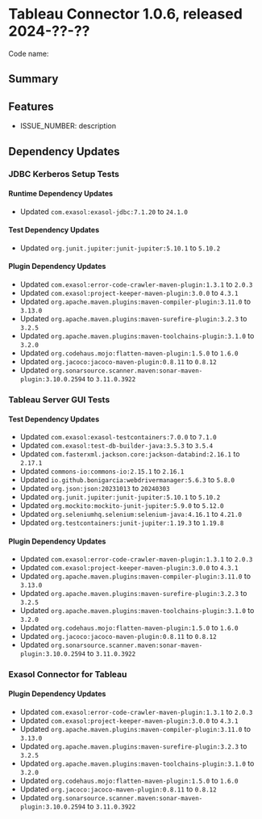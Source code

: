 # Tableau Connector 1.0.6, released 2024-??-??

Code name:

## Summary

## Features

* ISSUE_NUMBER: description

## Dependency Updates

### JDBC Kerberos Setup Tests

#### Runtime Dependency Updates

* Updated `com.exasol:exasol-jdbc:7.1.20` to `24.1.0`

#### Test Dependency Updates

* Updated `org.junit.jupiter:junit-jupiter:5.10.1` to `5.10.2`

#### Plugin Dependency Updates

* Updated `com.exasol:error-code-crawler-maven-plugin:1.3.1` to `2.0.3`
* Updated `com.exasol:project-keeper-maven-plugin:3.0.0` to `4.3.1`
* Updated `org.apache.maven.plugins:maven-compiler-plugin:3.11.0` to `3.13.0`
* Updated `org.apache.maven.plugins:maven-surefire-plugin:3.2.3` to `3.2.5`
* Updated `org.apache.maven.plugins:maven-toolchains-plugin:3.1.0` to `3.2.0`
* Updated `org.codehaus.mojo:flatten-maven-plugin:1.5.0` to `1.6.0`
* Updated `org.jacoco:jacoco-maven-plugin:0.8.11` to `0.8.12`
* Updated `org.sonarsource.scanner.maven:sonar-maven-plugin:3.10.0.2594` to `3.11.0.3922`

### Tableau Server GUI Tests

#### Test Dependency Updates

* Updated `com.exasol:exasol-testcontainers:7.0.0` to `7.1.0`
* Updated `com.exasol:test-db-builder-java:3.5.3` to `3.5.4`
* Updated `com.fasterxml.jackson.core:jackson-databind:2.16.1` to `2.17.1`
* Updated `commons-io:commons-io:2.15.1` to `2.16.1`
* Updated `io.github.bonigarcia:webdrivermanager:5.6.3` to `5.8.0`
* Updated `org.json:json:20231013` to `20240303`
* Updated `org.junit.jupiter:junit-jupiter:5.10.1` to `5.10.2`
* Updated `org.mockito:mockito-junit-jupiter:5.9.0` to `5.12.0`
* Updated `org.seleniumhq.selenium:selenium-java:4.16.1` to `4.21.0`
* Updated `org.testcontainers:junit-jupiter:1.19.3` to `1.19.8`

#### Plugin Dependency Updates

* Updated `com.exasol:error-code-crawler-maven-plugin:1.3.1` to `2.0.3`
* Updated `com.exasol:project-keeper-maven-plugin:3.0.0` to `4.3.1`
* Updated `org.apache.maven.plugins:maven-compiler-plugin:3.11.0` to `3.13.0`
* Updated `org.apache.maven.plugins:maven-surefire-plugin:3.2.3` to `3.2.5`
* Updated `org.apache.maven.plugins:maven-toolchains-plugin:3.1.0` to `3.2.0`
* Updated `org.codehaus.mojo:flatten-maven-plugin:1.5.0` to `1.6.0`
* Updated `org.jacoco:jacoco-maven-plugin:0.8.11` to `0.8.12`
* Updated `org.sonarsource.scanner.maven:sonar-maven-plugin:3.10.0.2594` to `3.11.0.3922`

### Exasol Connector for Tableau

#### Plugin Dependency Updates

* Updated `com.exasol:error-code-crawler-maven-plugin:1.3.1` to `2.0.3`
* Updated `com.exasol:project-keeper-maven-plugin:3.0.0` to `4.3.1`
* Updated `org.apache.maven.plugins:maven-compiler-plugin:3.11.0` to `3.13.0`
* Updated `org.apache.maven.plugins:maven-surefire-plugin:3.2.3` to `3.2.5`
* Updated `org.apache.maven.plugins:maven-toolchains-plugin:3.1.0` to `3.2.0`
* Updated `org.codehaus.mojo:flatten-maven-plugin:1.5.0` to `1.6.0`
* Updated `org.jacoco:jacoco-maven-plugin:0.8.11` to `0.8.12`
* Updated `org.sonarsource.scanner.maven:sonar-maven-plugin:3.10.0.2594` to `3.11.0.3922`
